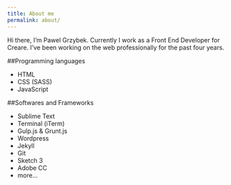 ```yaml
---
title: About me
permalink: about/
---
```


Hi there, I’m Pawel Grzybek. Currently I work as a Front End Developer for Creare. I’ve been working on the web professionally for the past four years.

##Programming languages

- HTML
- CSS (SASS)
- JavaScript

##Softwares and Frameworks

- Sublime Text
- Terminal (iTerm)
- Gulp.js & Grunt.js
- Wordpress
- Jekyll
- Git
- Sketch 3
- Adobe CC
- more...